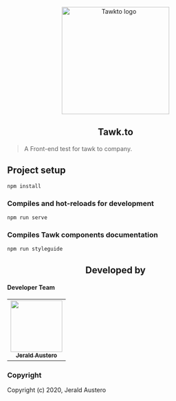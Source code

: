 <p align="center"><a href="https://www.tawk.to/" target="_blank" rel="noopener noreferrer"><img width="250" src="https://i1.wp.com/www.tawk.to/wp-content/uploads/2020/04/tawk-sitelogo.png?fit=512%2C512&ssl=1" alt="Tawkto logo"></a></p>


<h2 align="center">Tawk.to</h2>

> A Front-end test for tawk to company.


## Project setup
```
npm install
```

### Compiles and hot-reloads for development
```
npm run serve
```

### Compiles Tawk components documentation
```
npm run styleguide
```

<h2 align="center">Developed by</h2>

#### Developer Team

<table>
    <tr>
        <td align="center"><a href="https://github.com/JaoAustero"><img height="120px" width="120px" src="https://avatars1.githubusercontent.com/u/15128024?s=460&u=4e7760ebc75d99f333001a253bc23def727eb512&v=4" style="max-width: 100%;"><br><sub><b>Jerald Austero</b></sub></a></td>
    </tr>
</table>

### Copyright

Copyright (c) 2020, Jerald Austero